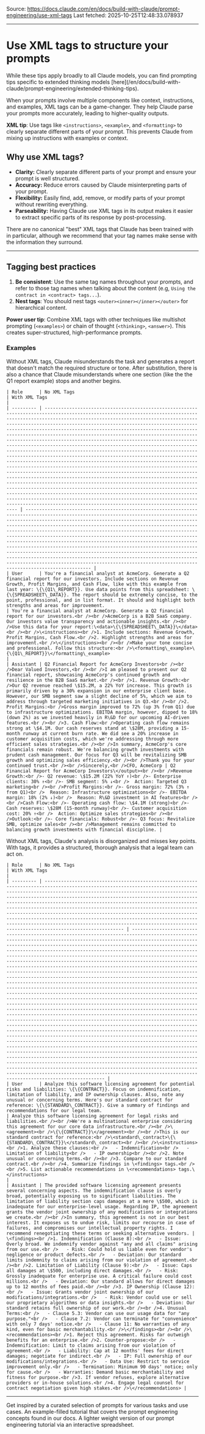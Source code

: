 Source: https://docs.claude.com/en/docs/build-with-claude/prompt-engineering/use-xml-tags
Last fetched: 2025-10-25T12:48:33.078937

---

# Use XML tags to structure your prompts

<Note>
  While these tips apply broadly to all Claude models, you can find prompting tips specific to extended thinking models [here](/en/docs/build-with-claude/prompt-engineering/extended-thinking-tips).
</Note>

When your prompts involve multiple components like context, instructions, and examples, XML tags can be a game-changer. They help Claude parse your prompts more accurately, leading to higher-quality outputs.

<Tip>**XML tip**: Use tags like `<instructions>`, `<example>`, and `<formatting>` to clearly separate different parts of your prompt. This prevents Claude from mixing up instructions with examples or context.</Tip>

## Why use XML tags?

* **Clarity:** Clearly separate different parts of your prompt and ensure your prompt is well structured.
* **Accuracy:** Reduce errors caused by Claude misinterpreting parts of your prompt.
* **Flexibility:** Easily find, add, remove, or modify parts of your prompt without rewriting everything.
* **Parseability:** Having Claude use XML tags in its output makes it easier to extract specific parts of its response by post-processing.

<Note>There are no canonical "best" XML tags that Claude has been trained with in particular, although we recommend that your tag names make sense with the information they surround.</Note>

***

## Tagging best practices

1. **Be consistent**: Use the same tag names throughout your prompts, and refer to those tag names when talking about the content (e.g, `Using the contract in <contract> tags...`).
2. **Nest tags**: You should nest tags `<outer><inner></inner></outer>` for hierarchical content.

<Tip>**Power user tip**: Combine XML tags with other techniques like multishot prompting (`<examples>`) or chain of thought (`<thinking>`, `<answer>`). This creates super-structured, high-performance prompts.</Tip>

### Examples

<AccordionGroup>
  <Accordion title="Example: Generating financial reports">
    Without XML tags, Claude misunderstands the task and generates a report that doesn't match the required structure or tone. After substitution, there is also a chance that Claude misunderstands where one section (like the the Q1 report example) stops and another begins.

    | Role      | No XML Tags                                                                                                                                                                                                                                                                                                                                                                                                                                                                                                                                                                                                                                                                                                                                                                                                                                                                                                                                                                                                                                                                                                                                                                                                                                                                                                                                                              | With XML Tags                                                                                                                                                                                                                                                                                                                                                                                                                                                                                                                                                                                                                                                                                                                                                                                                              |
    | --------- | ------------------------------------------------------------------------------------------------------------------------------------------------------------------------------------------------------------------------------------------------------------------------------------------------------------------------------------------------------------------------------------------------------------------------------------------------------------------------------------------------------------------------------------------------------------------------------------------------------------------------------------------------------------------------------------------------------------------------------------------------------------------------------------------------------------------------------------------------------------------------------------------------------------------------------------------------------------------------------------------------------------------------------------------------------------------------------------------------------------------------------------------------------------------------------------------------------------------------------------------------------------------------------------------------------------------------------------------------------------------------ | -------------------------------------------------------------------------------------------------------------------------------------------------------------------------------------------------------------------------------------------------------------------------------------------------------------------------------------------------------------------------------------------------------------------------------------------------------------------------------------------------------------------------------------------------------------------------------------------------------------------------------------------------------------------------------------------------------------------------------------------------------------------------------------------------------------------------- |
    | User      | You're a financial analyst at AcmeCorp. Generate a Q2 financial report for our investors. Include sections on Revenue Growth, Profit Margins, and Cash Flow, like with this example from last year: \{\{Q1\_REPORT}}. Use data points from this spreadsheet: \{\{SPREADSHEET\_DATA}}. The report should be extremely concise, to the point, professional, and in list format. It should and highlight both strengths and areas for improvement.                                                                                                                                                                                                                                                                                                                                                                                                                                                                                                                                                                                                                                                                                                                                                                                                                                                                                                                          | You're a financial analyst at AcmeCorp. Generate a Q2 financial report for our investors.<br /><br />AcmeCorp is a B2B SaaS company. Our investors value transparency and actionable insights.<br /><br />Use this data for your report:\<data>\{\{SPREADSHEET\_DATA}}\</data><br /><br />\<instructions><br />1. Include sections: Revenue Growth, Profit Margins, Cash Flow.<br />2. Highlight strengths and areas for improvement.<br />\</instructions><br /><br />Make your tone concise and professional. Follow this structure:<br />\<formatting\_example>\{\{Q1\_REPORT}}\</formatting\_example>                                                                                                                                                                                                                  |
    | Assistant | Q2 Financial Report for AcmeCorp Investors<br /><br />Dear Valued Investors,<br /><br />I am pleased to present our Q2 financial report, showcasing AcmeCorp's continued growth and resilience in the B2B SaaS market.<br /><br />1. Revenue Growth:<br />Our Q2 revenue reached \$15.2M, a 22% YoY increase. This growth is primarily driven by a 30% expansion in our enterprise client base. However, our SMB segment saw a slight decline of 5%, which we aim to address through targeted marketing initiatives in Q3.<br /><br />2. Profit Margins:<br />Gross margin improved to 72% (up 3% from Q1) due to infrastructure optimizations. EBITDA margin, however, dipped to 18% (down 2%) as we invested heavily in R\&D for our upcoming AI-driven features.<br /><br />3. Cash Flow:<br />Operating cash flow remains strong at \$4.1M. Our cash reserves stand at \$28M, providing a 15-month runway at current burn rate. We did see a 20% increase in customer acquisition costs, which we're addressing through more efficient sales strategies.<br /><br />In summary, AcmeCorp's core financials remain robust. We're balancing growth investments with prudent cash management. Our focus for Q3 will be revitalizing SMB growth and optimizing sales efficiency.<br /><br />Thank you for your continued trust.<br /><br />Sincerely,<br />CFO, AcmeCorp | Q2 Financial Report for AcmeCorp Investors\</output><br /><br />Revenue Growth:<br />- Q2 revenue: \$15.2M (22% YoY ↑)<br />- Enterprise clients: 30% ↑<br />- SMB segment: 5% ↓<br />  Action: Targeted Q3 marketing<br /><br />Profit Margins:<br />- Gross margin: 72% (3% ↑ from Q1)<br />  Reason: Infrastructure optimizations<br />- EBITDA margin: 18% (2% ↓)<br />  Reason: R\&D investment in AI features<br /><br />Cash Flow:<br />- Operating cash flow: \$4.1M (strong)<br />- Cash reserves: \$28M (15-month runway)<br />- Customer acquisition cost: 20% ↑<br />  Action: Optimize sales strategies<br /><br />Outlook:<br />- Core financials: Robust<br />- Q3 focus: Revitalize SMB, optimize sales<br /><br />Management remains committed to balancing growth investments with financial discipline. |
  </Accordion>

  <Accordion title="Example: Legal contract analysis">
    Without XML tags, Claude's analysis is disorganized and misses key points. With tags, it provides a structured, thorough analysis that a legal team can act on.

    | Role      | No XML Tags                                                                                                                                                                                                                                                                                                                                                                                                                                                                                                                                                                                                                                                                         | With XML Tags                                                                                                                                                                                                                                                                                                                                                                                                                                                                                                                                                                                                                                                                                                                                                                                                                                                                                                                                                                                                                                                                                                                                                                                                                                                                                                                                                                                                                                                                                                                                                                                                                                                                                                                                                                                                                                                                                                                                                                                                                  |
    | --------- | ----------------------------------------------------------------------------------------------------------------------------------------------------------------------------------------------------------------------------------------------------------------------------------------------------------------------------------------------------------------------------------------------------------------------------------------------------------------------------------------------------------------------------------------------------------------------------------------------------------------------------------------------------------------------------------- | ------------------------------------------------------------------------------------------------------------------------------------------------------------------------------------------------------------------------------------------------------------------------------------------------------------------------------------------------------------------------------------------------------------------------------------------------------------------------------------------------------------------------------------------------------------------------------------------------------------------------------------------------------------------------------------------------------------------------------------------------------------------------------------------------------------------------------------------------------------------------------------------------------------------------------------------------------------------------------------------------------------------------------------------------------------------------------------------------------------------------------------------------------------------------------------------------------------------------------------------------------------------------------------------------------------------------------------------------------------------------------------------------------------------------------------------------------------------------------------------------------------------------------------------------------------------------------------------------------------------------------------------------------------------------------------------------------------------------------------------------------------------------------------------------------------------------------------------------------------------------------------------------------------------------------------------------------------------------------------------------------------------------------ |
    | User      | Analyze this software licensing agreement for potential risks and liabilities: \{\{CONTRACT}}. Focus on indemnification, limitation of liability, and IP ownership clauses. Also, note any unusual or concerning terms. Here's our standard contract for reference: \{\{STANDARD\_CONTRACT}}. Give a summary of findings and recommendations for our legal team.                                                                                                                                                                                                                                                                                                                    | Analyze this software licensing agreement for legal risks and liabilities.<br /><br />We're a multinational enterprise considering this agreement for our core data infrastructure.<br /><br />\<agreement><br />\{\{CONTRACT}}\</agreement><br /><br />This is our standard contract for reference:<br />\<standard\_contract>\{\{STANDARD\_CONTRACT}}\</standard\_contract><br /><br />\<instructions><br />1. Analyze these clauses:<br />   - Indemnification<br />   - Limitation of liability<br />   - IP ownership<br /><br />2. Note unusual or concerning terms.<br /><br />3. Compare to our standard contract.<br /><br />4. Summarize findings in \<findings> tags.<br /><br />5. List actionable recommendations in \<recommendations> tags.\</instructions>                                                                                                                                                                                                                                                                                                                                                                                                                                                                                                                                                                                                                                                                                                                                                                                                                                                                                                                                                                                                                                                                                                                                                                                                                                                     |
    | Assistant | The provided software licensing agreement presents several concerning aspects. The indemnification clause is overly broad, potentially exposing us to significant liabilities. The limitation of liability section caps damages at a mere \$500, which is inadequate for our enterprise-level usage. Regarding IP, the agreement grants the vendor joint ownership of any modifications or integrations we create.<br /><br />In summary, this agreement is not in our best interest. It exposes us to undue risk, limits our recourse in case of failures, and compromises our intellectual property rights. I recommend renegotiating these terms or seeking alternative vendors. | \<findings><br />1. Indemnification (Clause 8):<br />   - Issue: Overly broad. We indemnify vendor against "any and all claims" arising from our use.<br />   - Risk: Could hold us liable even for vendor's negligence or product defects.<br />   - Deviation: Our standard limits indemnity to claims arising from our violation of agreement.<br /><br />2. Limitation of Liability (Clause 9):<br />   - Issue: Caps all damages at \$500, including direct damages.<br />   - Risk: Grossly inadequate for enterprise use. A critical failure could cost millions.<br />   - Deviation: Our standard allows for direct damages up to 12 months of fees paid.<br /><br />3. IP Ownership (Clause 12):<br />   - Issue: Grants vendor joint ownership of our modifications/integrations.<br />   - Risk: Vendor could use or sell our proprietary algorithms or data insights.<br />   - Deviation: Our standard retains full ownership of our work.<br /><br />4. Unusual Terms:<br />   - Clause 5.3: Vendor can use our usage data for "any purpose."<br />   - Clause 7.2: Vendor can terminate for "convenience" with only 7 days' notice.<br />   - Clause 11: No warranties of any kind, even for basic merchantability.<br />\</findings><br /><br />\<recommendations><br />1. Reject this agreement. Risks far outweigh benefits for an enterprise.<br />2. Counter-propose:<br />   - Indemnification: Limit to claims arising from our violation of agreement.<br />   - Liability: Cap at 12 months' fees for direct damages; negotiate for indirect.<br />   - IP: Full ownership of our modifications/integrations.<br />   - Data Use: Restrict to service improvement only.<br />   - Termination: Minimum 90 days' notice; only for cause.<br />   - Warranties: Demand basic merchantability and fitness for purpose.<br />3. If vendor refuses, explore alternative providers or in-house solutions.<br />4. Engage legal counsel for contract negotiation given high stakes.<br />\</recommendations> |
  </Accordion>
</AccordionGroup>

***

<CardGroup cols={3}>
  <Card title="Prompt library" icon="link" href="/en/resources/prompt-library/library">
    Get inspired by a curated selection of prompts for various tasks and use cases.
  </Card>

  <Card title="GitHub prompting tutorial" icon="link" href="https://github.com/anthropics/prompt-eng-interactive-tutorial">
    An example-filled tutorial that covers the prompt engineering concepts found in our docs.
  </Card>

  <Card title="Google Sheets prompting tutorial" icon="link" href="https://docs.google.com/spreadsheets/d/19jzLgRruG9kjUQNKtCg1ZjdD6l6weA6qRXG5zLIAhC8">
    A lighter weight version of our prompt engineering tutorial via an interactive spreadsheet.
  </Card>
</CardGroup>